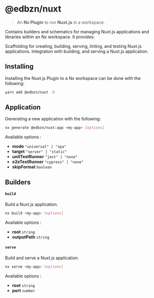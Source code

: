 # @edbzn/nuxt

> An **Nx Plugin** to run **Nuxt.js** in a workspace.

Contains builders and schematics for managing Nuxt.js applications and libraries within an Nx workspace. It provides:

Scaffolding for creating, building, serving, linting, and testing Nuxt.js applications.
Integration with building, and serving a Nuxt.js application.

## Installing

Installing the Nuxt.js Plugin to a Nx workspace can be done with the following:

```bash
yarn add @edbzn/nuxt -D
```

## Application

Generating a new application with the following:

```bash
nx generate @edbzn/nuxt:app <my-app> [options]
```

Available options :

- **mode** `"universal" | "spa"`
- **target** `"server" | "static"`
- **unitTestRunner** `"jest" | "none"`
- **e2eTestRunner** `"cypress" | "none"`
- **skipFormat** `boolean`

## Builders

#### `build`

Build a Nuxt.js application.

```bash
nx build <my-app> [options]
```

Available options :

- **root** `string`
- **outputPath** `string`

#### `serve`

Build and serve a Nuxt.js application.

```bash
nx serve <my-app> [options]
```

Available options :

- **root** `string`
- **port** `number`
